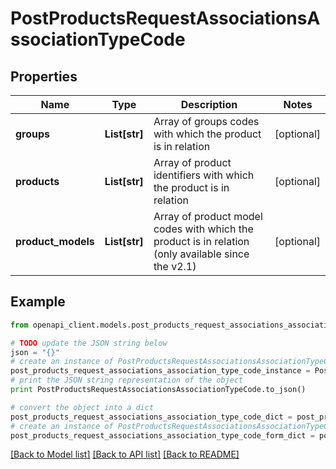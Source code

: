 # PostProductsRequestAssociationsAssociationTypeCode


## Properties
Name | Type | Description | Notes
------------ | ------------- | ------------- | -------------
**groups** | **List[str]** | Array of groups codes with which the product is in relation | [optional] 
**products** | **List[str]** | Array of product identifiers with which the product is in relation | [optional] 
**product_models** | **List[str]** | Array of product model codes with which the product is in relation (only available since the v2.1) | [optional] 

## Example

```python
from openapi_client.models.post_products_request_associations_association_type_code import PostProductsRequestAssociationsAssociationTypeCode

# TODO update the JSON string below
json = "{}"
# create an instance of PostProductsRequestAssociationsAssociationTypeCode from a JSON string
post_products_request_associations_association_type_code_instance = PostProductsRequestAssociationsAssociationTypeCode.from_json(json)
# print the JSON string representation of the object
print PostProductsRequestAssociationsAssociationTypeCode.to_json()

# convert the object into a dict
post_products_request_associations_association_type_code_dict = post_products_request_associations_association_type_code_instance.to_dict()
# create an instance of PostProductsRequestAssociationsAssociationTypeCode from a dict
post_products_request_associations_association_type_code_form_dict = post_products_request_associations_association_type_code.from_dict(post_products_request_associations_association_type_code_dict)
```
[[Back to Model list]](../README.md#documentation-for-models) [[Back to API list]](../README.md#documentation-for-api-endpoints) [[Back to README]](../README.md)


